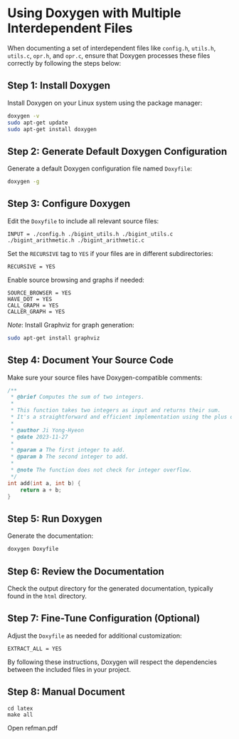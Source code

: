 # Using Doxygen with Multiple Interdependent Files

When documenting a set of interdependent files like `config.h`, `utils.h`, `utils.c`, `opr.h`, and `opr.c`, ensure that Doxygen processes these files correctly by following the steps below:

## Step 1: Install Doxygen

Install Doxygen on your Linux system using the package manager:

```bash
doxygen -v
sudo apt-get update
sudo apt-get install doxygen
```

## Step 2: Generate Default Doxygen Configuration

Generate a default Doxygen configuration file named `Doxyfile`:

```bash
doxygen -g
```

## Step 3: Configure Doxygen

Edit the `Doxyfile` to include all relevant source files:

```plaintext
INPUT = ./config.h ./bigint_utils.h ./bigint_utils.c ./bigint_arithmetic.h ./bigint_arithmetic.c
```

Set the `RECURSIVE` tag to `YES` if your files are in different subdirectories:

```plaintext
RECURSIVE = YES
```

Enable source browsing and graphs if needed:

```plaintext
SOURCE_BROWSER = YES
HAVE_DOT = YES
CALL_GRAPH = YES
CALLER_GRAPH = YES
```

*Note*: Install Graphviz for graph generation:

```bash
sudo apt-get install graphviz
```

## Step 4: Document Your Source Code

Make sure your source files have Doxygen-compatible comments:

```c
/**
 * @brief Computes the sum of two integers.
 * 
 * This function takes two integers as input and returns their sum.
 * It's a straightforward and efficient implementation using the plus operator.
 * 
 * @author Ji Yong-Hyeon
 * @date 2023-11-27
 * 
 * @param a The first integer to add.
 * @param b The second integer to add.
 * 
 * @note The function does not check for integer overflow.
 */
int add(int a, int b) {
    return a + b;
}
```

## Step 5: Run Doxygen

Generate the documentation:

```bash
doxygen Doxyfile
```

## Step 6: Review the Documentation

Check the output directory for the generated documentation, typically found in the `html` directory.

## Step 7: Fine-Tune Configuration (Optional)

Adjust the `Doxyfile` as needed for additional customization:

```plaintext
EXTRACT_ALL = YES
```

By following these instructions, Doxygen will respect the dependencies between the included files in your project.

## Step 8: Manual Document

```plaintext
cd latex
make all
```

Open refman.pdf